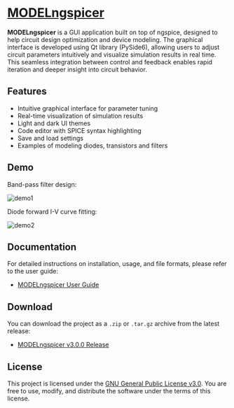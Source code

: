 # [MODELngspicer](https://github.com/neurois3/MODELngspicer)

**MODELngspicer** is a GUI application built on top of ngspice, designed to help circuit design optimization and device modeling. The graphical interface is developed using Qt library (PySide6), allowing users to adjust circuit parameters intuitively and visualize simulation results in real time. This seamless integration between control and feedback enables rapid iteration and deeper insight into circuit behavior.

## Features

- Intuitive graphical interface for parameter tuning
- Real-time visualization of simulation results
- Light and dark UI themes
- Code editor with SPICE syntax highlighting
- Save and load settings
- Examples of modeling diodes, transistors and filters

## Demo

Band-pass filter design:

<img src="https://neurois3.github.io/MODELngspicer/docs/docsrc/demo1.gif" alt="demo1">

Diode forward I-V curve fitting:

<img src="https://neurois3.github.io/MODELngspicer/docs/docsrc/demo2.gif" alt="demo2">

## Documentation

For detailed instructions on installation, usage, and file formats, please refer to the user guide:

- [MODELngspicer User Guide](https://neurois3.github.io/MODELngspicer/docs/UserGuide.pdf)  

## Download

You can download the project as a `.zip` or `.tar.gz` archive from the latest release:

- [MODELngspicer v3.0.0 Release](https://github.com/neurois3/MODELngspicer/releases/tag/v3.0.0)

## License

This project is licensed under the [GNU General Public License v3.0](https://www.gnu.org/licenses/gpl-3.0.en.html). You are free to use, modify, and distribute the software under the terms of this license.
